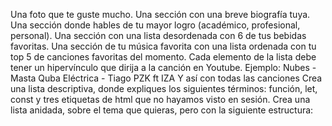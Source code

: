 
Una foto que te guste mucho.
Una sección con una breve biografía tuya.
Una sección donde hables de tu mayor logro (académico, profesional, personal).
Una sección con una lista desordenada con 6 de tus bebidas favoritas.
Una sección de tu música favorita con una lista ordenada con tu top 5 de canciones favoritas del momento. Cada elemento de la lista debe tener un hipervínculo que dirija a la canción en Youtube. 
Ejemplo:
Nubes - Masta Quba
Eléctrica - Tiago PZK ft IZA
Y así con todas las canciones
Crea una lista descriptiva, donde expliques los siguientes términos: función, let, const y tres etiquetas de html que no hayamos visto en sesión. 
Crea una lista anidada, sobre el tema que quieras, pero con la siguiente estructura:
